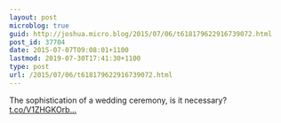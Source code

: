 ```yaml
---
layout: post
microblog: true
guid: http://joshua.micro.blog/2015/07/06/t618179622916739072.html
post_id: 37704
date: 2015-07-07T09:08:01+1100
lastmod: 2019-07-30T17:41:30+1100
type: post
url: /2015/07/06/t618179622916739072.html
---
```

The sophistication of a wedding ceremony, is it necessary? [t.co/V1ZHGKOrb...](http://t.co/V1ZHGKOrbp)
